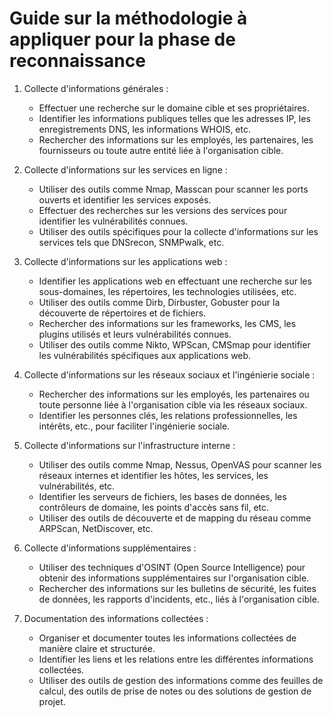 # Guide sur la méthodologie à appliquer pour la phase de reconnaissance 

1. Collecte d'informations générales :
    - Effectuer une recherche sur le domaine cible et ses propriétaires.
    - Identifier les informations publiques telles que les adresses IP, les enregistrements DNS, les informations WHOIS, etc.
    - Rechercher des informations sur les employés, les partenaires, les fournisseurs ou toute autre entité liée à l'organisation cible.

1. Collecte d'informations sur les services en ligne :
    - Utiliser des outils comme Nmap, Masscan pour scanner les ports ouverts et identifier les services exposés.
    - Effectuer des recherches sur les versions des services pour identifier les vulnérabilités connues.
    - Utiliser des outils spécifiques pour la collecte d'informations sur les services tels que DNSrecon, SNMPwalk, etc.

1. Collecte d'informations sur les applications web :
    - Identifier les applications web en effectuant une recherche sur les sous-domaines, les répertoires, les technologies utilisées, etc.
    - Utiliser des outils comme Dirb, Dirbuster, Gobuster pour la découverte de répertoires et de fichiers.
    - Rechercher des informations sur les frameworks, les CMS, les plugins utilisés et leurs vulnérabilités connues.
    - Utiliser des outils comme Nikto, WPScan, CMSmap pour identifier les vulnérabilités spécifiques aux applications web.

1. Collecte d'informations sur les réseaux sociaux et l'ingénierie sociale :
    - Rechercher des informations sur les employés, les partenaires ou toute personne liée à l'organisation cible via les réseaux sociaux.
    - Identifier les personnes clés, les relations professionnelles, les intérêts, etc., pour faciliter l'ingénierie sociale.

1. Collecte d'informations sur l'infrastructure interne :
    - Utiliser des outils comme Nmap, Nessus, OpenVAS pour scanner les réseaux internes et identifier les hôtes, les services, les vulnérabilités, etc.
    - Identifier les serveurs de fichiers, les bases de données, les contrôleurs de domaine, les points d'accès sans fil, etc.
    - Utiliser des outils de découverte et de mapping du réseau comme ARPScan, NetDiscover, etc.

1. Collecte d'informations supplémentaires :
    - Utiliser des techniques d'OSINT (Open Source Intelligence) pour obtenir des informations supplémentaires sur l'organisation cible.
    - Rechercher des informations sur les bulletins de sécurité, les fuites de données, les rapports d'incidents, etc., liés à l'organisation cible.

1. Documentation des informations collectées :
    - Organiser et documenter toutes les informations collectées de manière claire et structurée.
    - Identifier les liens et les relations entre les différentes informations collectées.
    - Utiliser des outils de gestion des informations comme des feuilles de calcul, des outils de prise de notes ou des solutions de gestion de projet.